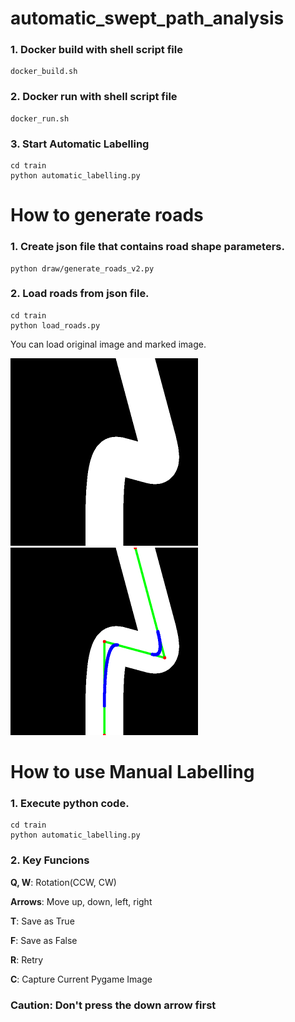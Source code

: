 # automatic_swept_path_analysis

### 1. Docker build with shell script file 

```
docker_build.sh
```

### 2. Docker run with shell script file

```
docker_run.sh
```

### 3. Start Automatic Labelling

```
cd train
python automatic_labelling.py
```

# How to generate roads

### 1. Create json file that contains road shape parameters.

```
python draw/generate_roads_v2.py
```

### 2. Load roads from json file.
```
cd train
python load_roads.py
```

You can load original image and marked image.

<img src="./images/original.png" width=300 height=300></img>
<img src="./images/marked.png" width=300 height=300></img>


# How to use Manual Labelling

### 1. Execute python code.

```
cd train
python automatic_labelling.py
```

### 2. Key Funcions

<strong>Q, W</strong>: Rotation(CCW, CW)

<strong>Arrows</strong>: Move up, down, left, right

<strong>T</strong>: Save as True

<strong>F</strong>: Save as False

<strong>R</strong>: Retry

<strong>C</strong>: Capture Current Pygame Image


### Caution: Don't press the down arrow first